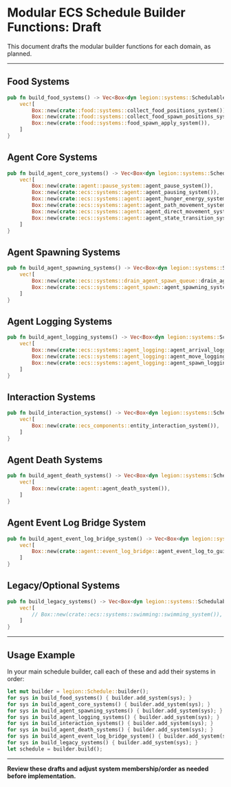 # Modular ECS Schedule Builder Functions: Draft

This document drafts the modular builder functions for each domain, as planned.

---

## Food Systems
```rust
pub fn build_food_systems() -> Vec<Box<dyn legion::systems::Schedulable>> {
    vec![
        Box::new(crate::food::systems::collect_food_positions_system()),
        Box::new(crate::food::systems::collect_food_spawn_positions_system()),
        Box::new(crate::food::systems::food_spawn_apply_system()),
    ]
}
```

## Agent Core Systems
```rust
pub fn build_agent_core_systems() -> Vec<Box<dyn legion::systems::Schedulable>> {
    vec![
        Box::new(crate::agent::pause_system::agent_pause_system()),
        Box::new(crate::ecs::systems::agent::agent_pausing_system()),
        Box::new(crate::ecs::systems::agent::agent_hunger_energy_system()),
        Box::new(crate::ecs::systems::agent::agent_path_movement_system()),
        Box::new(crate::ecs::systems::agent::agent_direct_movement_system()),
        Box::new(crate::ecs::systems::agent::agent_state_transition_system()),
    ]
}
```

## Agent Spawning Systems
```rust
pub fn build_agent_spawning_systems() -> Vec<Box<dyn legion::systems::Schedulable>> {
    vec![
        Box::new(crate::ecs::systems::drain_agent_spawn_queue::drain_agent_spawn_queue_system()),
        Box::new(crate::ecs::systems::agent_spawn::agent_spawning_system()),
    ]
}
```

## Agent Logging Systems
```rust
pub fn build_agent_logging_systems() -> Vec<Box<dyn legion::systems::Schedulable>> {
    vec![
        Box::new(crate::ecs::systems::agent_logging::agent_arrival_logging_system()),
        Box::new(crate::ecs::systems::agent_logging::agent_move_logging_system()),
        Box::new(crate::ecs::systems::agent_logging::agent_spawn_logging_system()),
    ]
}
```

## Interaction Systems
```rust
pub fn build_interaction_systems() -> Vec<Box<dyn legion::systems::Schedulable>> {
    vec![
        Box::new(crate::ecs_components::entity_interaction_system()),
    ]
}
```

## Agent Death Systems
```rust
pub fn build_agent_death_systems() -> Vec<Box<dyn legion::systems::Schedulable>> {
    vec![
        Box::new(crate::agent::agent_death_system()),
    ]
}
```

## Agent Event Log Bridge System
```rust
pub fn build_agent_event_log_bridge_system() -> Vec<Box<dyn legion::systems::Schedulable>> {
    vec![
        Box::new(crate::agent::event_log_bridge::agent_event_log_to_gui_system()),
    ]
}
```

## Legacy/Optional Systems
```rust
pub fn build_legacy_systems() -> Vec<Box<dyn legion::systems::Schedulable>> {
    vec![
        // Box::new(crate::ecs::systems::swimming::swimming_system()),
    ]
}
```

---

## Usage Example
In your main schedule builder, call each of these and add their systems in order:

```rust
let mut builder = legion::Schedule::builder();
for sys in build_food_systems() { builder.add_system(sys); }
for sys in build_agent_core_systems() { builder.add_system(sys); }
for sys in build_agent_spawning_systems() { builder.add_system(sys); }
for sys in build_agent_logging_systems() { builder.add_system(sys); }
for sys in build_interaction_systems() { builder.add_system(sys); }
for sys in build_agent_death_systems() { builder.add_system(sys); }
for sys in build_agent_event_log_bridge_system() { builder.add_system(sys); }
for sys in build_legacy_systems() { builder.add_system(sys); }
let schedule = builder.build();
```

---

**Review these drafts and adjust system membership/order as needed before implementation.**
